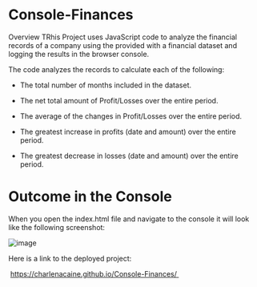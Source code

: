 # Console-Finances
Overview
TRhis Project uses JavaScript code to analyze the financial records of a company using the provided with a financial dataset and logging the results in the browser console.

The code analyzes the records to calculate each of the following:

- The total number of months included in the dataset.

- The net total amount of Profit/Losses over the entire period.

- The average of the changes in Profit/Losses over the entire period.

- The greatest increase in profits (date and amount) over the entire period.

- The greatest decrease in losses (date and amount) over the entire period.

# Outcome in the Console

When you open the index.html file and navigate to the console it will look like the following screenshot:

![image](https://user-images.githubusercontent.com/119806338/211679658-ff067964-5393-4a02-b0da-40cc7202aa41.png)

Here is a link to the deployed project:

 https://charlenacaine.github.io/Console-Finances/ 

